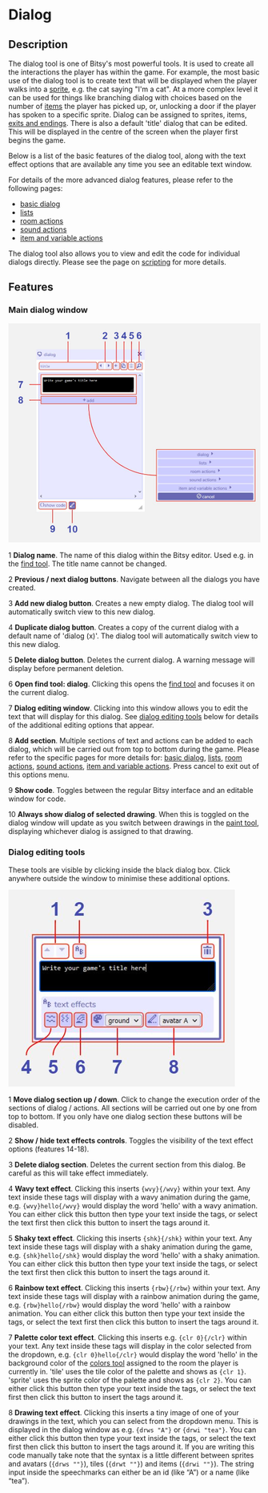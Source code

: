 # Dialog

## Description

The dialog tool is one of Bitsy's most powerful tools. It is used to create all the interactions the player has within the game. 
For example, the most basic use of the dialog tool is to create text that will be displayed when the player walks into a [sprite](/tools/paint/#sprite), e.g. the cat saying "I'm a cat". 
At a more complex level it can be used for things like branching dialog with choices based on the number of [items](/tools/paint/#item) the player has picked up, or, unlocking a door if the player has spoken to a specific sprite. 
Dialog can be assigned to sprites, items, [exits and endings](/tools/exitsandendings). There is also a default 'title' dialog that can be edited. This will be displayed in the centre of the screen when the player first begins the game. 

Below is a list of the basic features of the dialog tool, along with the text effect options that are available any time you see an editable text window. 

For details of the more advanced dialog features, please refer to the following pages:

- [basic dialog](../dialog/basicDialog)  
- [lists](../dialog/lists)  
- [room actions](../dialog/roomActions)  
- [sound actions](../dialog/soundActions)  
- [item and variable actions](../dialog/itemVariableActions)

The dialog tool also allows you to view and edit the code for individual dialogs directly. Please see the page on [scripting](/advancedTopics/scripting) for more details. 

## Features

### Main dialog window

![dialog tool diagram](.images/dialogDiagram01.JPG)

1 **Dialog name**. The name of this dialog within the Bitsy editor. Used e.g. in the [find tool](../find). The title name cannot be changed.

2 **Previous / next dialog buttons**. Navigate between all the dialogs you have created.

3 **Add new dialog button**. Creates a new empty dialog. The dialog tool will automatically switch view to this new dialog.

4 **Duplicate dialog button**. Creates a copy of the current dialog with a default name of 'dialog (x)'. The dialog tool will automatically switch view to this new dialog.

5 **Delete dialog button**. Deletes the current dialog. A warning message will display before permanent deletion.

6 **Open find tool: dialog**. Clicking this opens the [find tool](../find) and focuses it on the current dialog.

7 **Dialog editing window**. Clicking into this window allows you to edit the text that will display for this dialog. See [dialog editing tools](/tools/dialog#dialog-editing-tools) below for details of the additional editing options that appear.

8 **Add section**. Multiple sections of text and actions can be added to each dialog, which will be carried out from top to bottom during the game. Please refer to the specific pages for more details for: [basic dialog](../dialog/basicDialog), [lists](../dialog/lists), [room actions](../dialog/roomActions), [sound actions](../dialog/soundActions), [item and variable actions](../dialog/itemVariableActions). Press cancel to exit out of this options menu.

9 **Show code**. Toggles between the regular Bitsy interface and an editable window for code.

10 **Always show dialog of selected drawing**. When this is toggled on the dialog window will update as you switch between drawings in the [paint tool](../paint), displaying whichever dialog is assigned to that drawing.

### Dialog editing tools

These tools are visible by clicking inside the black dialog box. Click anywhere outside the window to minimise these additional options.

![dialog tool diagram](.images/dialogDiagram02.JPG)

1 **Move dialog section up / down**. Click to change the execution order of  the sections of dialog / actions. All sections will be carried out one by one from top to bottom. If you only have one dialog section these buttons will be disabled.

2 **Show / hide text effects controls**. Toggles the visibility of the text effect options (features 14-18).

3 **Delete dialog section**. Deletes the current section from this dialog. Be careful as this will take effect immediately.

4 **Wavy text effect**. Clicking this inserts `{wvy}{/wvy}` within your text. Any text inside these tags will display with a wavy animation during the game, e.g. `{wvy}hello{/wvy}` would display the word 'hello' with a wavy animation. You can either click this button then type your text inside the tags, or select the text first then click this button to insert the tags around it.

5 **Shaky text effect**. Clicking this inserts `{shk}{/shk}` within your text. Any text inside these tags will display with a shaky animation during the game, e.g. `{shk}hello{/shk}` would display the word 'hello' with a shaky animation. You can either click this button then type your text inside the tags, or select the text first then click this button to insert the tags around it.

6 **Rainbow text effect**. Clicking this inserts `{rbw}{/rbw}` within your text. Any text inside these tags will display with a rainbow animation during the game, e.g. `{rbw}hello{/rbw}` would display the word 'hello' with a rainbow animation. You can either click this button then type your text inside the tags, or select the text first then click this button to insert the tags around it.

7 **Palette color text effect**. Clicking this inserts e.g. `{clr 0}{/clr}` within your text. Any text inside these tags will display in the color selected from the dropdown, e.g. `{clr 0}hello{/clr}` would display the word 'hello' in the background color of the [colors tool](../color) assigned to the room the player is currently in. 'tile' uses the tile color of the palette and shows as `{clr 1}`. 'sprite' uses the sprite color of the palette and shows as `{clr 2}`. You can either click this button then type your text inside the tags, or select the text first then click this button to insert the tags around it.

8 **Drawing text effect**. Clicking this inserts a tiny image of one of your drawings in the text, which you can select from the dropdown menu. This is displayed in the dialog window as e.g. `{drws "A"}` or `{drwi "tea"}`. You can either click this button then type your text inside the tags, or select the text first then click this button to insert the tags around it. If you are writing this code manually take note that the syntax is a little different between sprites and avatars (`{drws ""}`), tiles (`{drwt ""}`) and items (`{drwi ""}`). The string input inside the speechmarks can either be an id (like “A”) or a name (like “tea”).
